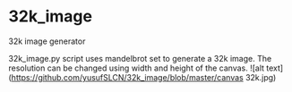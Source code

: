 # 32k_image
32k image generator

32k_image.py script uses mandelbrot set to generate a 32k image. The resolution can be changed using width and height of the canvas.
![alt text](https://github.com/yusufSLCN/32k_image/blob/master/canvas 32k.jpg)

